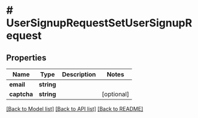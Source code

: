 # # UserSignupRequestSetUserSignupRequest

## Properties

Name | Type | Description | Notes
------------ | ------------- | ------------- | -------------
**email** | **string** |  | 
**captcha** | **string** |  | [optional] 

[[Back to Model list]](../../README.md#documentation-for-models) [[Back to API list]](../../README.md#documentation-for-api-endpoints) [[Back to README]](../../README.md)


